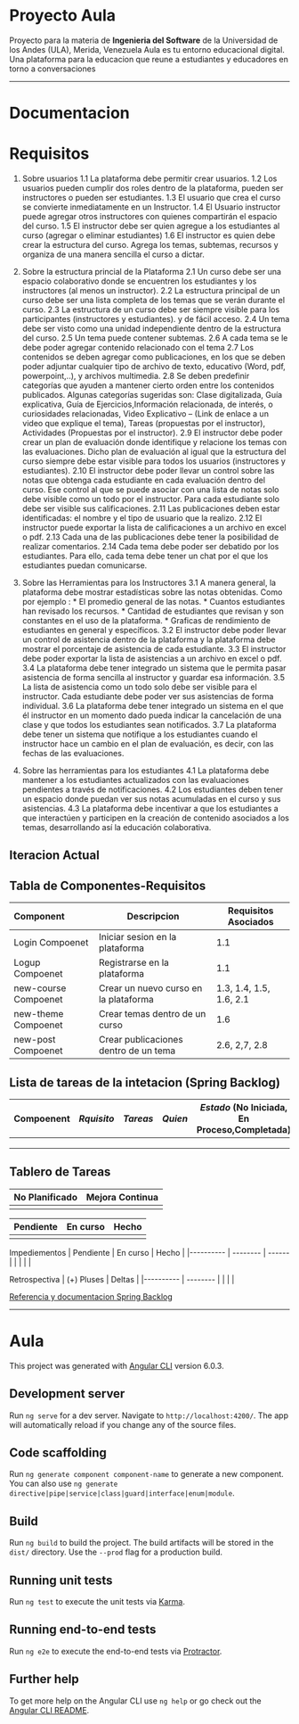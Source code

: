  # Proyecto Aula
 Proyecto para la materia de **Ingenieria del Software**  de la Universidad de los Andes (ULA), Merida, Venezuela
 Aula es tu entorno educacional digital. Una plataforma para la educacion que reune a estudiantes y educadores en torno a conversaciones
 ***
  # Documentacion
  # Requisitos
  1. Sobre usuarios
    1.1 La plataforma debe permitir crear usuarios.
    1.2  Los usuarios pueden cumplir dos roles dentro de la plataforma, pueden ser instructores o pueden ser estudiantes. 
    1.3 El usuario que crea el curso se convierte inmediatamente en un Instructor.
    1.4 El Usuario instructor puede agregar otros instructores con quienes compartirán el espacio del curso. 
    1.5 El instructor debe ser quien agregue a los estudiantes al curso (agregar o eliminar estudiantes) 
    1.6 El instructor es quien debe crear la estructura del curso. Agrega los temas, subtemas, recursos y organiza de una manera sencilla el curso a dictar. 

 2. Sobre la estructura princial de la Plataforma
    2.1 Un curso debe ser una espacio colaborativo donde se encuentren los estudiantes y los instructores (al menos un instructor). 
    2.2 La estructura principal de un curso debe ser una lista completa de los temas que se verán durante el curso. 
    2.3 La estructura de un curso debe ser siempre visible para los participantes (instructores y estudiantes). y de fácil acceso. 
    2.4 Un tema debe ser visto como una unidad independiente dentro de la estructura del curso. 
    2.5 Un tema puede contener subtemas.
    2.6 A cada tema se le debe poder agregar contenido relacionado con el tema
    2.7 Los contenidos se deben agregar como publicaciones, en los que se deben poder adjuntar cualquier tipo de archivo de texto, educativo (Word, pdf, powerpoint,..), y archivos multimedia. 
    2.8 Se deben predefinir categorías que ayuden a mantener cierto orden entre los contenidos publicados. Algunas categorías sugeridas son: Clase digitalizada, Guía explicativa, Guía de Ejercicios,Información relacionada, de interés, o curiosidades relacionadas, Video Explicativo – (Link de enlace a un video que explique el tema), Tareas (propuestas por el instructor), Actividades (Propuestas por el instructor).
    2.9 El instructor debe poder crear un plan de evaluación donde identifique y relacione los temas con las evaluaciones. Dicho plan de evaluación al igual que la estructura del curso siempre debe estar visible para todos los usuarios (instructores y estudiantes).
    2.10 El instructor debe poder llevar un control sobre las notas que obtenga cada estudiante en cada evaluación dentro del curso. Ese control al que se puede asociar con una lista de notas solo debe visible como un todo por el instructor. Para cada estudiante solo debe ser visible sus calificaciones. 
    2.11 Las publicaciones deben estar identificadas: el nombre y el tipo de usuario que la realizo. 
    2.12 El instructor puede exportar la lista de calificaciones a un archivo en excel o pdf. 
    2.13 Cada una de las publicaciones debe tener la posibilidad de realizar comentarios. 
    2.14 Cada tema debe poder ser debatido por los estudiantes. Para ello, cada tema debe tener un chat por el que los estudiantes puedan comunicarse. 
    
 3. Sobre las Herramientas para los Instructores
    3.1 A manera general, la plataforma debe mostrar estadísticas sobre las notas obtenidas. Como por ejemplo : 
        * El promedio general de las notas.
        * Cuantos estudiantes han revisado los recursos.
        * Cantidad de estudiantes que revisan y son constantes en el uso de la plataforma.
        * Graficas de rendimiento de estudiantes en general y específicos.
    3.2 El instructor debe poder llevar un control de asistencia dentro de la plataforma y la plataforma debe mostrar el porcentaje de asistencia de cada estudiante. 
    3.3 El instructor debe poder exportar la lista de asistencias a un archivo en excel o pdf. 
    3.4 La plataforma debe tener integrado un sistema que le permita pasar asistencia de forma sencilla al instructor y guardar esa información. 
    3.5 La lista de asistencia como un todo solo debe ser visible para el instructor. Cada estudiante debe poder ver sus asistencias de forma individual. 
    3.6 La plataforma debe tener integrado un sistema en el que él instructor en un momento dado pueda indicar la cancelación de una clase y que todos los estudiantes sean notificados. 
    3.7 La plataforma debe tener un sistema que notifique a los estudiantes cuando el instructor hace un cambio en el plan de evaluación, es decir, con las fechas de las evaluaciones. 

4. Sobre las herramientas para los estudiantes
    4.1 La plataforma debe mantener a los estudiantes actualizados con las evaluaciones pendientes a través de notificaciones. 
    4.2 Los estudiantes deben tener un espacio donde puedan ver sus notas acumuladas en el curso y sus asistencias.
    4.3 La plataforma debe incentivar a que los estudiantes a que interactúen y participen en la creación de contenido asociados a los temas, desarrollando así la educación colaborativa.

## Iteracion Actual
## Tabla de Componentes-Requisitos
| Component | Descripcion | Requisitos Asociados |
| :--------- | -------------------- | --- |
|  Login Compoenet | Iniciar sesion en la plataforma   | 1.1  |        
|  Logup Compoenet | Registrarse en la plataforma   | 1.1  | 
|  new-course Compoenet | Crear un nuevo curso en la plataforma   | 1.3, 1.4, 1.5, 1.6, 2.1  | 
|  new-theme Compoenet | Crear temas dentro de un curso   | 1.6  | 
|  new-post Compoenet | Crear publicaciones dentro de un tema   |  2.6, 2,7, 2.8  | 


## Lista de tareas de la intetacion (Spring Backlog)

  | Compoenent | *Rquisito*       | *Tareas* | *Quien*  | *Estado* (No Iniciada, En Proceso,Completada) |
  | ---------- | ---------------- |:--------:| :------- | --------------------------------------------- |
  |     |     |    |    |
  |    |     |    |    |
  |    |     |    |    |
    
    
## Tablero de Tareas
| No Planificado | Mejora Continua      |
| -------------- | -------------------- |
|  |  |

| Pendiente | En curso | Hecho  |
|---------- | -------- | ------ |
|  |  |  |

Impediementos
| Pendiente | En curso | Hecho  |
|---------- | -------- | ------ |
|  |  |  |

Retrospectiva
| (+) Pluses | Deltas  |
|---------- | -------- |
|  |  |


  [Referencia y documentacion Spring Backlog](https://proyectosagiles.org/lista-tareas-iteracion-sprint-backlog/)


---

# Aula

This project was generated with [Angular CLI](https://github.com/angular/angular-cli) version 6.0.3.

## Development server

Run `ng serve` for a dev server. Navigate to `http://localhost:4200/`. The app will automatically reload if you change any of the source files.

## Code scaffolding

Run `ng generate component component-name` to generate a new component. You can also use `ng generate directive|pipe|service|class|guard|interface|enum|module`.

## Build

Run `ng build` to build the project. The build artifacts will be stored in the `dist/` directory. Use the `--prod` flag for a production build.

## Running unit tests

Run `ng test` to execute the unit tests via [Karma](https://karma-runner.github.io).

## Running end-to-end tests

Run `ng e2e` to execute the end-to-end tests via [Protractor](http://www.protractortest.org/).

## Further help

To get more help on the Angular CLI use `ng help` or go check out the [Angular CLI README](https://github.com/angular/angular-cli/blob/master/README.md).
